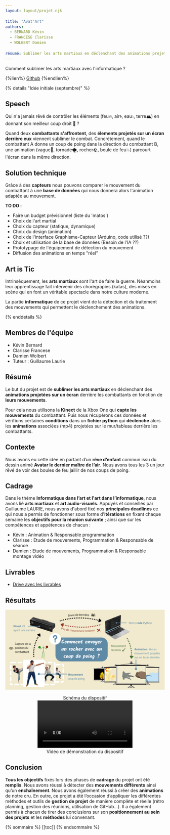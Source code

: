 ```yaml
---
layout: layout/projet.njk

title: "Avat'Art"
authors:
  - BERNARD Kévin
  - FRANCESE Clarisse
  - WOLBERT Damien

résumé: Sublimer les arts martiaux en déclenchant des animations projetées sur un écran derrière les combattants en fonction de leurs mouvements.
---
```


Comment sublimer les arts martiaux avec l'informatique ?

{%lien%}
[Github](https://github.com/KevinBERNARD1901/Avat-Art)
{%endlien%}

{% details "Idée initiale (septembre)" %}
## Speech

Qui n'a jamais rêvé de contrôler les éléments (feu🔥, air🌀, eau💧, terre🏔️) en donnant son meilleur coup droit 👊 ?

Quand deux **combattants s'affrontent**, des **élements projetés sur un écran derrière eux** viennent sublimer le combat.
Concrètement, quand le combattant A donne un coup de poing dans la direction du combattant B, une animation (vague🌊, tornade🌪️, rocher🪨, boule de feu💥) parcourt l'écran dans la même direction.

## Solution technique

Grâce à des **capteurs** nous pouvons comparer le mouvement du combattant à une **base de données** qui nous donnera alors l'animation adaptée au mouvement.

**TO DO :**

- Faire un budget prévisionnel (liste du 'matos')
- Choix de l'art martial
- Choix du capteur (statique, dynamique)
- Choix du design (animation)
- Choix de l'interface Graphisme-Capteur (Arduino, code utilisé ??)
- Choix et utilisation de la base de données (Besoin de l'IA ??)
- Prototypage de l'équipement de détection du mouvement
- Diffusion des animations en temps "réel"

## Art is Tic

Intrinsèquement, les **arts martiaux** sont l'art de faire la guerre. Néanmoins leur apprentissage fait intervenir des chorégrapies (katas), des mises en scène qui en font un véritable spectacle dans notre culture moderne.

La partie **informatique** de ce projet vient de la détection et du traitement des mouvements qui permettent le déclenchement des animations.

{% enddetails %}

## Membres de l'équipe

- Kévin Bernard  
- Clarisse Francese  
- Damien Wolbert  
- Tuteur : Guillaume Laurie

## Résumé

Le but du projet est de **sublimer les arts martiaux** en déclenchant des **animations projetées sur un écran** derrière les combattants en fonction de **leurs mouvements**.

Pour cela nous utilisons la **Kinect** de la Xbox One qui **capte les mouvements** du combattant. Puis nous récupérons ces données et vérifions certaines **conditions** dans un **fichier python** qui **déclenche** alors les **animations** associées (mp4) projetées sur le mur/tableau derrière les combattants.

## Contexte

Nous avons eu cette idée en partant d’un **rêve d’enfant** commun issu du dessin animé **Avatar le dernier maître de l’air**. Nous avons tous les 3 un jour rêvé de voir des boules de feu jaillir de nos coups de poing.

## Cadrage

Dans le thème **Informatique dans l’art et l'art dans l’informatique**, nous avons lié **arts martiaux** et **art audio-visuels**. Appuyés et conseillés par Guillaume LAURIE, nous avons d'abord fixé nos **principales deadlines** ce qui nous a permis de fonctionner sous forme d'**itérations** en fixant chaque semaine les **objectifs pour la réunion suivante** ; ainsi que sur les compétences et appétences de chacun :  

- Kévin : Animation & Responsable programmation  
- Clarisse : Etude de mouvements, Programmation & Responsable de séance  
- Damien : Etude de mouvements, Programmation & Responsable montage vidéo

## Livrables

- [Drive avec les livrables](https://drive.google.com/drive/u/0/folders/1q3jvw2VKnErtgD7eApBFK9RxqUqMe0i9)

## Résultats

![alt text](media/schema.png)

<center>Schéma du dispositif</center>  

<div style="margin: auto; width: fit-content">
  <video src="media/Video_demo.mp4" style="max-height: min(50vh, 300px)" controls loop>
    Votre navigateur ne supporte pas la balise video.
  </video>
  <center>Vidéo de démonstration du dispositif</center>
</div>

## Conclusion

**Tous les objectifs** fixés lors des phases de **cadrage** du projet ont été **remplis**. Nous avons réussi à détecter des **mouvements différents** ainsi qu’un **enchaînement**. Nous avons également réussi à créer des **animations** de notre cru. En outre, ce projet a été l’occasion d’appliquer les différentes méthodes et outils de **gestion de projet** de manière complète et réelle (rétro planning, gestion des réunions, utilisation de GitHub…). Il a également permis à chacun de tirer des conclusions sur son **positionnement au sein des projets** et les **méthodes** lui convenant.

{% sommaire %}
[[toc]]
{% endsommaire %}